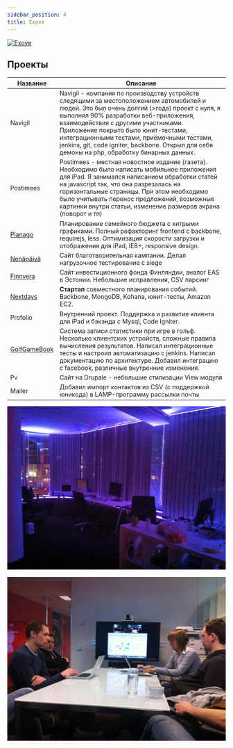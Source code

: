 ```yaml
---
sidebar_position: 4
title: Exove
---
```


[![Exove](https://s3-eu-west-1.amazonaws.com/kurapov/image/f3944c3d7486/original/Screen+Shot+2012-01-31+at+18.06.07.png)](https://s3-eu-west-1.amazonaws.com/kurapov/image/f3944c3d7486/original/Screen+Shot+2012-01-31+at+18.06.07.png "Exove")

## Проекты

| Название | Описание |
| --- | --- |
| Navigil                                       | Navigil - компания по производству устройств следящими за местоположением автомобилей и людей. Это был очень долгий (>года) проект с нуля, я выполнял 90% разработки веб-приложения, взаимодействия с другими участниками. Приложение покрыто было юнит-тестами, интеграционными тестами, приёмочными тестами, jenkins, git, code igniter, backbone. Открыл для себя демоны на php, обработку бинарных данных. |
| Postimees                                     | Postimees - местная новостное издание (газета). Необходимо было написать мобильное приложения для iPad. Я занимался написанием обработки статей на javascript так, что она разрезалась на горизонтальные страницы. При этом необходимо было учитывать перенос предложений, возможные картинки внутри статьи, изменение размеров экрана (поворот и тп)                                                          |
| [Planago](http://planago.com/)                | Планирование семейного бюджета с хитрыми графиками. Полный рефакторинг frontend с backbone, requirejs, less. Оптимизация скорости загрузки и отображения для iPad, IE8+, responsive design.                                                                                                                                                                                                                    |
| [Nenäpäivä](http://www.nenapaiva.fi/)         | Сайт благотворительная кампании. Делал нагрузочное тестирование с siege                                                                                                                                                                                                                                                                                                                                        |
| [Finnvera](http://finnvera.com/)              | Сайт инвестиционного фонда Финляндии, аналог EAS в Эстонии. Небольшие исправления, CSV парсинг                                                                                                                                                                                                                                                                                                                 |
| [Nextdays](http://nextdays.com/)              | **Стартап** совместного планирования событий. Backbone, MongoDB, Kohana, юнит-тесты, Amazon EC2.                                                                                                                                                                                                                                                                                                               |
| Profolio                                      | Внутренний проект. Поддержка и развитие клиента для iPad и бэкэнда с Mysql, Code Igniter.                                                                                                                                                                                                                                                                                                                      |
| [GolfGameBook](http://golfgamebook.com/club/) | Система записи статистики при игре в гольф. Несколько клиентских устройств, сложные правила вычисления результатов. Написал интеграционные тесты и настроил автоматизацию с jenkins. Написал документацию по архитектуре. Добавил интеграцию с facebook, различные внутренние изменения.                                                                                                                       |
| Pv                                            | Сайт на Drupalе - небольшие стилизации View модуля                                                                                                                                                                                                                                                                                                                                                             |
| Mailer                                        | Добавил импорт контактов из CSV (с поддержкой юникода) в LAMP-программу рассылки почты                                                                                                                                                                                                                                                                                                                         |


![](../img/IMG_1472.jpg)

![](../img/IMG_1878.jpg)